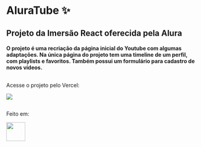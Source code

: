 # AluraTube ✨
## Projeto da Imersão React oferecida pela Alura
#### O projeto é uma recriação da página inicial do Youtube com algumas adaptações. Na única página do projeto tem uma timeline de um perfil, com playlists e favoritos. Também possui um formulário para cadastro de novos vídeos.
##

<div>
<p>Acesse o projeto pelo Vercel:</p>
<a href='https://alura-tube-azure.vercel.app/' target='_blank'>
<img src='https://img.shields.io/badge/Vercel-000000?style=for-the-badge&logo=vercel&logoColor=white'/>
</a>
</div>

##

<div>
<p>Feito em:</p>
<img src="https://cdn.jsdelivr.net/gh/devicons/devicon/icons/react/react-original-wordmark.svg"  width="50px"/>
</div>
